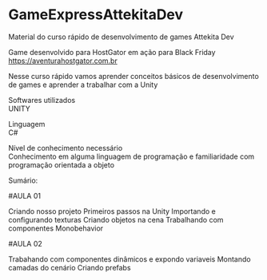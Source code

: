 # GameExpressAttekitaDev
Material do curso rápido de desenvolvimento de games Attekita Dev

Game desenvolvido para HostGator em ação para Black Friday https://aventurahostgator.com.br

Nesse curso rápido vamos aprender conceitos básicos de desenvolvimento de games e aprender a trabalhar com a Unity

Softwares utilizados<br>
UNITY

Linguagem<br>
C#

Nível de conhecimento necessário<br>
Conhecimento em alguma linguagem de programação e familiaridade com programação orientada a objeto

Sumário:

#AULA 01

Criando nosso projeto
Primeiros passos na Unity
Importando e configurando texturas
Criando objetos na cena
Trabalhando com componentes Monobehavior

#AULA 02

Trabahando com componentes dinâmicos e expondo variaveis
Montando camadas do cenário
Criando prefabs
